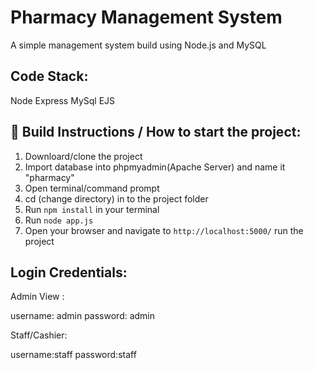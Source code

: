 
# Pharmacy Management System

A simple management system build using Node.js and MySQL


## Code Stack:

Node
Express
MySql
EJS
## 🚀 Build Instructions / How to start the project:

1) Downloard/clone the project
2) Import database into phpmyadmin(Apache Server) and name it "pharmacy"
3) Open terminal/command prompt 
4) cd (change directory) in to the project folder
5) Run `npm install` in your terminal
6) Run `node app.js` 
7) Open your browser and navigate to `http://localhost:5000/`
run the project
## Login Credentials:

Admin View :

username: admin
password: admin

Staff/Cashier:

username:staff
password:staff